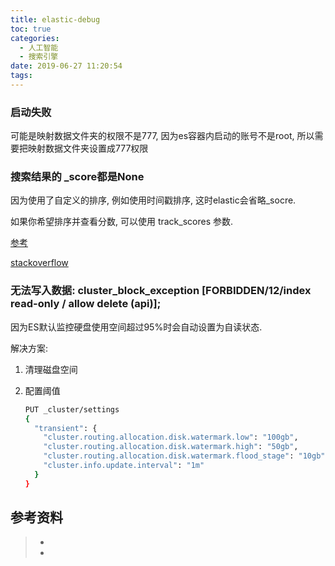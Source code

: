 ```yaml
---
title: elastic-debug
toc: true
categories:
  - 人工智能
  - 搜索引擎
date: 2019-06-27 11:20:54
tags:
---
```






### 启动失败

可能是映射数据文件夹的权限不是777, 因为es容器内启动的账号不是root, 所以需要把映射数据文件夹设置成777权限



### 搜索结果的 _score都是None

因为使用了自定义的排序, 例如使用时间戳排序, 这时elastic会省略_socre.

如果你希望排序并查看分数, 可以使用 track_scores 参数.

[参考](https://www.elastic.co/guide/en/elasticsearch/guide/current/_sorting.html )

[stackoverflow](https://stackoverflow.com/questions/41301691/getting-score-null-in-elastic-search)





### 无法写入数据: cluster_block_exception [FORBIDDEN/12/index read-only / allow delete (api)];

因为ES默认监控硬盘使用空间超过95%时会自动设置为自读状态.

解决方案:

1. 清理磁盘空间

2. 配置阈值

   ```bash
   PUT _cluster/settings
   {
     "transient": {
       "cluster.routing.allocation.disk.watermark.low": "100gb",
       "cluster.routing.allocation.disk.watermark.high": "50gb",
       "cluster.routing.allocation.disk.watermark.flood_stage": "10gb",
       "cluster.info.update.interval": "1m"
     }
   }
   ```

   





## 参考资料
> - []()
> - []()
